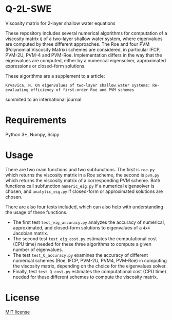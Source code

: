 # Q-2L-SWE
Viscosity matrix for 2-layer shallow water equations

These repository includes several numerical algorithms for computation of a viscosity matrix `Q` of a two-layer shallow water system, where eigenvalues are computed by three different approaches.
The Roe and four PVM (Polynomial Viscosity Matrix) schemes are considered, in particular IFCP, PVM-2U, PVM-4 and PVM-Roe. Implementation differs in the way that the eigenvalues are computed, either by a numerical eigensolver, approximated expressions or closed-form solutions.

These algorithms are a supplement to a article:

`Krvavica, N. On eigenvalues of two-layer shallow water systems: Re-evaluating efficiency of first-order Roe and PVM schemes`

summited to an international journal.


# Requirements
 
Python 3+, Numpy, Scipy

# Usage

There are two main functions and two subfunctions. The first is `roe.py` which returns the viscosity matrix in a Roe scheme, the second is `pvm.py` which returns the viscosity matrix of a corresponding PVM scheme. Both functions call subfunction `numeric_eig.py` if a numerical eigensolver is chosen, and `analytic_eig.py` if closed-form or approximated solutions are chosen.

There are also four tests included, which can also help with understanding the usage of these functions.
* The first test `test_eig_accuracy.py` analyzes the accuracy of numerical, approximated, and closed-form solutions to eigenvalues of a `4x4` Jacobian matrix.
* The second test `test_eig_cost.py` estimates the computational cost (CPU time) needed for these three algorithms to compute a given number of eigenvalues.
* The test `test_Q_accuracy.py` examines the accuracy of different numerical schemes (Roe, IFCP, PVM-2U, PVM4, PVM-Roe) in computing the viscosity matrix, depending on the choice for the eigenvalues solver.
* Finally, test `test_Q_cost.py` estimates the computational cost (CPU time) needed for these different schemes to compute the viscosity matrix.


# License
 
[MIT license](LICENSE.txt)